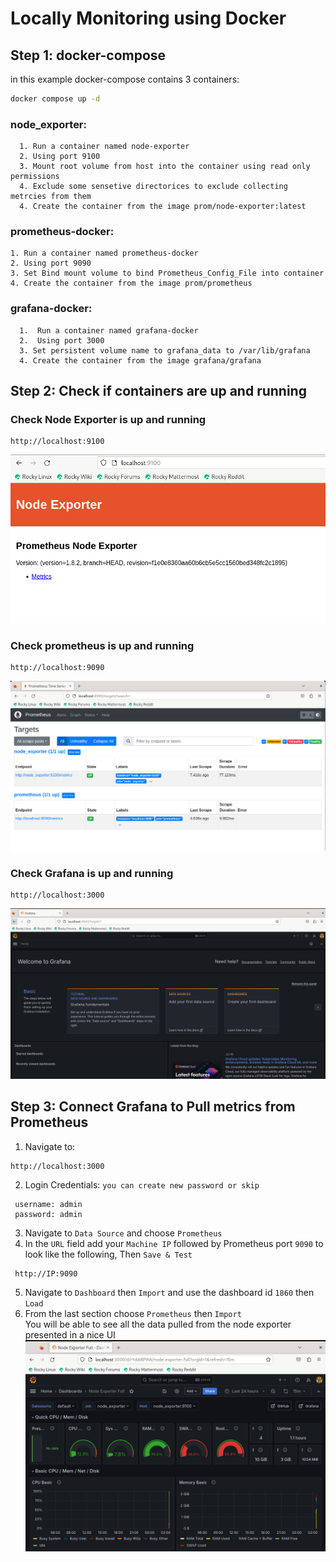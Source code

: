 # Locally Monitoring using Docker
## Step 1: docker-compose
in this example docker-compose contains 3 containers:
```bash
docker compose up -d
```
  ### node_exporter:
      1. Run a container named node-exporter
      2. Using port 9100
      3. Mount root volume from host into the container using read only permissions
      4. Exclude some sensetive directorices to exclude collecting metrcies from them
      4. Create the container from the image prom/node-exporter:latest
  ### prometheus-docker:
    1. Run a container named prometheus-docker
    2. Using port 9090
    3. Set Bind mount volume to bind Prometheus_Config_File into container
    4. Create the container from the image prom/prometheus
  ### grafana-docker:
      1.  Run a container named grafana-docker
      2.  Using port 3000
      3. Set persistent volume name to grafana_data to /var/lib/grafana
      4. Create the container from the image grafana/grafana
## Step 2: Check if containers are up and running
  ### Check Node Exporter is up and running

    http://localhost:9100

  ![1](1.PNG)
  ### Check prometheus is up and running

    http://localhost:9090

  ![2](2.PNG)
  ### Check Grafana is up and running

    http://localhost:3000

  ![3](3.PNG)
  ## Step 3: Connect Grafana to Pull metrics from Prometheus
   1. Navigate to:

    http://localhost:3000

   2. Login Credentials: `you can create new password or skip`
      
     username: admin
     password: admin
   3. Navigate to `Data Source` and choose `Prometheus`
   4. In the `URL` field add your `Machine IP` followed by Prometheus port `9090` to look like the following, Then `Save & Test`

     http://IP:9090
   5. Navigate to `Dashboard` then `Import` and use the dashboard id `1860` then `Load`
   6. From the last section choose `Prometheus` then `Import`  
You will be able to see all the data pulled from the node exporter presented in a nice UI
![4](4.PNG)
    
      
      
